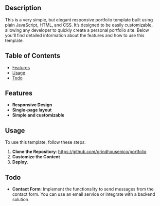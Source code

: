 ## Description

This is a very simple, but elegant responsive portfolio template built using plain JavaScript, HTML, and CSS. It’s designed to be easily customizable, allowing any developer to quickly create a personal portfolio site. Below you'll find detailed information about the features and how to use this template.

## Table of Contents

- [Features](#features)
- [Usage](#usage)
- [Todo](#todo)

## Features

- **Responsive Design**
- **Single-page layout**
- **Simple and customizable**


## Usage

To use this template, follow these steps:

1. **Clone the Repository**: 
https://github.com/grindhousenico/portfolio
2. **Customize the Content**
3. **Deploy**.

## Todo

- **Contact Form**: Implement the functionality to send messages from the contact form. You can use an email service or integrate with a backend solution.